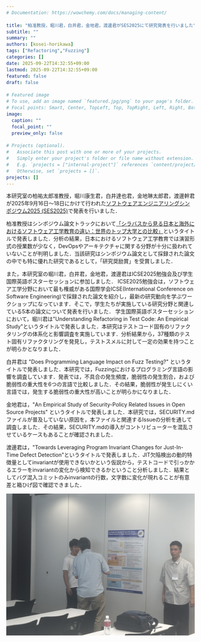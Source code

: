 ```yaml
---
# Documentation: https://wowchemy.com/docs/managing-content/

title: "柏准教授，堀川君，白井君，金地君，渡邊君がSES2025にて研究発表を行いました"
subtitle: ""
summary: ""
authors: [kosei-horikawa]
tags: ["Refactoring","Fuzzing"]
categories: []
date: 2025-09-22T14:32:55+09:00
lastmod: 2025-09-22T14:32:55+09:00
featured: false
draft: false

# Featured image
# To use, add an image named `featured.jpg/png` to your page's folder.
# Focal points: Smart, Center, TopLeft, Top, TopRight, Left, Right, BottomLeft, Bottom, BottomRight.
image:
  caption: ""
  focal_point: ""
  preview_only: false

# Projects (optional).
#   Associate this post with one or more of your projects.
#   Simply enter your project's folder or file name without extension.
#   E.g. `projects = ["internal-project"]` references `content/project/deep-learning/index.md`.
#   Otherwise, set `projects = []`.
projects: []
---
```

本研究室の柏祐太郎准教授，堀川康生君，白井達也君，金地琳太郎君，渡邊幹君が2025年9月16日〜18日にかけて行われた[ソフトウェアエンジニアリングシンポジウム2025 (SES2025)](https://ses.sigse.jp/2025/)で発表を行いました．

柏准教授はシンポジウム論文トラックにおいて[「シラバスから見る日本と海外におけるソフトウェア工学教育の違い：世界のトップ大学との比較」](https://ipsj.ixsq.nii.ac.jp/records/2004389)というタイトルで発表しました．分析の結果，日本におけるソフトウェア工学教育では演習形式の授業数が少なく，DevOpsやアーキテクチャに関する分野が十分に扱われていないことが判明しました．当該研究はシンポジウム論文として採録された論文の中でも特に優れた研究であるとして，「研究奨励賞」を受賞しました．

また，本研究室の堀川君，白井君，金地君，渡邊君はICSE2025勉強会及び学生国際英語ポスターセッションに参加しました．
ICSE2025勉強会は，ソフトウェア工学分野において最も権威がある国際学会ICSE(International Conference on Software Engineering)で採録された論文を紹介し，最新の研究動向を学ぶワークショップになっています．そこで，学生たちが実施している研究分野と関連している5本の論文について発表を行いました．
学生国際英語ポスターセッションにおいて，堀川君は"Understanding Refactoring in Test Code: An Empirical Study"というタイトルで発表しました．本研究はテストコード固有のリファクタリングの体系化と影響調査を実施しています．分析結果から，37種類のテスト固有リファクタリングを発見し，テストスメルに対して一定の効果を持つことが明らかとなりました．

白井君は "Does Programming Language Impact on Fuzz Testing?" というタイトルで発表しました．本研究では，Fuzzingにおけるプログラミング言語の影響を調査しています．発表では，不具合の発生頻度，脆弱性の発生割合，および脆弱性の重大性を6つの言語で比較しました．その結果，脆弱性が発生しにくい言語では，発生する脆弱性の重大性が高いことが明らかになりました．

金地君は，"An Empirical Study of Security-Policy Related Issues in Open Source Projects" というタイトルで発表しました．本研究では，SECURITY.mdファイルが普及していない原因を，本ファイルと関連するIssueの分析を通して調査しました．その結果，SECURITY.mdの導入がコントリビューターを混乱させているケースもあることが確認されました．

渡邊君は，"Towards Leveraging Program Invariant Changes for Just-In-Time Defect Detection"というタイトルで発表しました．JIT欠陥検出の動的特徴量としてinvariantが使用できないかという仮説から，テストコードで引っかかるエラーをinvariantの変化から検知できるかということ分析しました．結果としてバグ混入コミットのみinvariantの行数，文字数に変化が現れることが有意差と箱ひげ図で確認できました．

![](image_kanaji.jpg)
